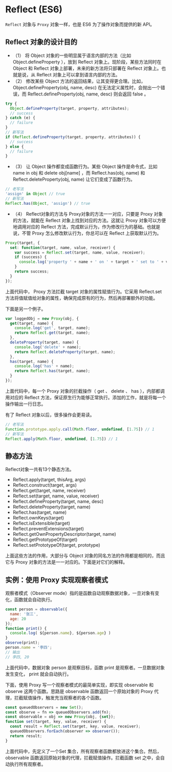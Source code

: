 # Reflect (ES6)

`Reflect` 对象与 `Proxy` 对象一样，也是 ES6 为了操作对象而提供的新 API。 

## Reflect 对象的设计目的

* （1） 将 Object 对象的一些明显属于语言内部的方法（比如 Object.defineProperty ），放到 Reflect 对象上。现阶段，某些方法同时在 Object 和 Reflect 对象上部署，未来的新方法将只部署在 Reflect 对象上。也就是说，从 Reflect 对象上可以拿到语言内部的方法。
* （2） 修改某些 Object 方法的返回结果，让其变得更合理。比如， Object.defineProperty(obj, name, desc) 在无法定义属性时，会抛出一个错误，而 Reflect.defineProperty(obj, name, desc) 则会返回 false 。

```js
try {
  Object.defineProperty(target, property, attributes);
  // success
} catch (e) {
  // failure
}
// 新写法
if (Reflect.defineProperty(target, property, attributes)) {
  // success
} else {
  // failure
}
```

* （3） 让 Object 操作都变成函数行为。某些 Object 操作是命令式，比如 name in obj 和 delete obj[name] ，而 Reflect.has(obj, name) 和 Reflect.deleteProperty(obj, name) 让它们变成了函数行为。

```js
// 老写法
'assign' in Object // true
// 新写法
Reflect.has(Object, 'assign') // true
```

* （4） Reflect对象的方法与 Proxy对象的方法一一对应，只要是 Proxy 对象的方法，就能在 Reflect 对象上找到对应的方法。这就让 Proxy 对象可以方便地调用对应的 Reflect 方法，完成默认行为，作为修改行为的基础。也就是说，不管 Proxy 怎么修改默认行为，你总可以在 Reflect 上获取默认行为。

```js
Proxy(target, {
  set: function(target, name, value, receiver) {
    var success = Reflect.set(target, name, value, receiver);
    if (success) {
      console.log('property ' + name + ' on ' + target + ' set to ' + value);
    }
    return success;
  }
});
```

上面代码中， Proxy 方法拦截 target 对象的属性赋值行为。它采用 Reflect.set 方法将值赋值给对象的属性，确保完成原有的行为，然后再部署额外的功能。

下面是另一个例子。

```js
var loggedObj = new Proxy(obj, {
  get(target, name) {
    console.log('get', target, name);
    return Reflect.get(target, name);
  },
  deleteProperty(target, name) {
    console.log('delete' + name);
    return Reflect.deleteProperty(target, name);
  },
  has(target, name) {
    console.log('has' + name);
    return Reflect.has(target, name);
  }
});
```

上面代码中，每一个 Proxy 对象的拦截操作（ get 、 delete 、 has ），内部都调用对应的 Reflect 方法，保证原生行为能够正常执行。添加的工作，就是将每一个操作输出一行日志。

有了 Reflect 对象以后，很多操作会更易读。

```js
// 老写法
Function.prototype.apply.call(Math.floor, undefined, [1.75]) // 1
// 新写法
Reflect.apply(Math.floor, undefined, [1.75]) // 1
```

## 静态方法

Reflect对象一共有13个静态方法。

* Reflect.apply(target, thisArg, args)
* Reflect.construct(target, args)
* Reflect.get(target, name, receiver)
* Reflect.set(target, name, value, receiver)
* Reflect.defineProperty(target, name, desc)
* Reflect.deleteProperty(target, name)
* Reflect.has(target, name)
* Reflect.ownKeys(target)
* Reflect.isExtensible(target)
* Reflect.preventExtensions(target)
* Reflect.getOwnPropertyDescriptor(target, name)
* Reflect.getPrototypeOf(target)
* Reflect.setPrototypeOf(target, prototype)

上面这些方法的作用，大部分与 Object 对象的同名方法的作用都是相同的，而且它与 Proxy 对象的方法是一一对应的。下面是对它们的解释。

## 实例：使用 Proxy 实现观察者模式

观察者模式（Observer mode）指的是函数自动观察数据对象，一旦对象有变化，函数就会自动执行。

```js
const person = observable({
  name: '张三',
  age: 20
});
function print() {
  console.log( ${person.name}, ${person.age} )
}
observe(print);
person.name = '李四';
// 输出
// 李四, 20
```

上面代码中，数据对象 person 是观察目标，函数 print 是观察者。一旦数据对象发生变化， print 就会自动执行。

下面，使用 Proxy 写一个观察者模式的最简单实现，即实现 observable 和 observe 这两个函数。思路是 observable 函数返回一个原始对象的 Proxy 代理，拦截赋值操作，触发充当观察者的各个函数。

```js
const queuedObservers = new Set();
const observe = fn => queuedObservers.add(fn);
const observable = obj => new Proxy(obj, {set});
function set(target, key, value, receiver) {
  const result = Reflect.set(target, key, value, receiver);
  queuedObservers.forEach(observer => observer());
  return result;
}
```

上面代码中，先定义了一个Set 集合，所有观察者函数都放进这个集合。然后， observable 函数返回原始对象的代理，拦截赋值操作。拦截函数 set 之中，会自动执行所有观察者。

